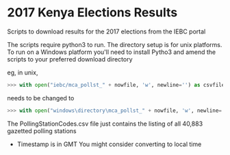 # 2017 Kenya Elections Results

Scripts to download results for the 2017 elections from the IEBC portal

The scripts require python3 to run. The directory setup is for unix platforms. To run on a Windows platform you'll need to install Pytho3 and amend the scripts to your preferred download directory

eg, in unix, 
```py
>>> with open("iebc/mca_pollst_" + nowfile, 'w', newline='') as csvfile:
```

needs to be changed to 
```py
>>> with open("windows\directory\mca_pollst_" + nowfile, 'w', newline='') as csvfile:
```

The PollingStationCodes.csv file just contains the listing of all 40,883 gazetted polling stations 

* Timestamp is in GMT
You might consider converting to local time
